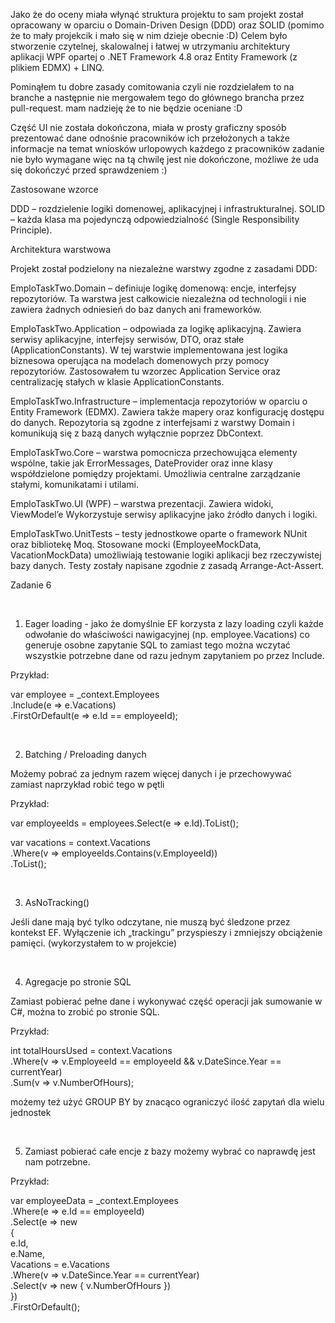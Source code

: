Jako że do oceny miała włynąć struktura projektu to sam projekt został opracowany w oparciu o Domain-Driven Design (DDD) oraz SOLID (pomimo że to mały projekcik i mało się w nim dzieje obecnie :D)
Celem było stworzenie czytelnej, skalowalnej i łatwej w utrzymaniu architektury aplikacji WPF opartej o .NET Framework 4.8 oraz Entity Framework (z plikiem EDMX) + LINQ.

Pominąłem tu dobre zasady comitowania czyli nie rozdzielałem to na branche a następnie nie mergowałem tego do głównego brancha przez pull-request.
mam nadzieję że to nie będzie oceniane :D

Część UI nie została dokończona, miała w prosty graficzny sposób prezentować dane odnośnie pracowników ich przełożonych a także informacje na temat wniosków urlopowych każdego z pracowników
zadanie nie było wymagane więc na tą chwilę jest nie dokończone, możliwe że uda się dokończyć przed sprawdzeniem :)


 Zastosowane wzorce

DDD – rozdzielenie logiki domenowej, aplikacyjnej i infrastrukturalnej.
SOLID – każda klasa ma pojedynczą odpowiedzialność (Single Responsibility Principle).


 Architektura warstwowa

Projekt został podzielony na niezależne warstwy zgodne z zasadami DDD:

EmploTaskTwo.Domain – definiuje logikę domenową: encje, interfejsy repozytoriów.
Ta warstwa jest całkowicie niezależna od technologii i nie zawiera żadnych odniesień do baz danych ani frameworków.

EmploTaskTwo.Application – odpowiada za logikę aplikacyjną.
Zawiera serwisy aplikacyjne, interfejsy serwisów, DTO, oraz stałe (ApplicationConstants).
W tej warstwie implementowana jest logika biznesowa operująca na modelach domenowych przy pomocy repozytoriów.
Zastosowałem tu wzorzec Application Service oraz centralizację stałych w klasie ApplicationConstants.

EmploTaskTwo.Infrastructure – implementacja repozytoriów w oparciu o Entity Framework (EDMX).
Zawiera także mapery oraz konfigurację dostępu do danych.
Repozytoria są zgodne z interfejsami z warstwy Domain i komunikują się z bazą danych wyłącznie poprzez DbContext.

EmploTaskTwo.Core – warstwa pomocnicza przechowująca elementy wspólne, takie jak ErrorMessages, DateProvider oraz inne klasy współdzielone pomiędzy projektami.
Umożliwia centralne zarządzanie stałymi, komunikatami i utilami.

EmploTaskTwo.UI (WPF) – warstwa prezentacji.
Zawiera widoki, ViewModel’e
Wykorzystuje serwisy aplikacyjne jako źródło danych i logiki.

EmploTaskTwo.UnitTests – testy jednostkowe oparte o framework NUnit oraz bibliotekę Moq.
Stosowane mocki (EmployeeMockData, VacationMockData) umożliwiają testowanie logiki aplikacji bez rzeczywistej bazy danych.
Testy zostały napisane zgodnie z zasadą Arrange-Act-Assert.


Zadanie 6

<br />

1) Eager loading - jako że domyślnie EF korzysta z lazy loading czyli każde odwołanie do właściwości nawigacyjnej (np. employee.Vacations) co generuje osobne zapytanie SQL 
to zamiast tego można wczytać wszystkie potrzebne dane od razu jednym zapytaniem po przez Include.

Przykład: 

var employee = _context.Employees <br />
    .Include(e => e.Vacations) <br />
    .FirstOrDefault(e => e.Id == employeeId); 

  <br />

2) Batching / Preloading danych

Możemy pobrać za jednym razem więcej danych i je przechowywać zamiast naprzykład robić tego w pętli

Przykład:

var employeeIds = employees.Select(e => e.Id).ToList();

var vacations = context.Vacations <br />
    .Where(v => employeeIds.Contains(v.EmployeeId)) <br />
    .ToList();

<br />

3) AsNoTracking()

Jeśli dane mają być tylko odczytane, nie muszą być śledzone przez kontekst EF.
Wyłączenie ich „trackingu” przyspieszy i zmniejszy obciążenie pamięci. (wykorzystałem to w projekcie)

<br />

4) Agregacje po stronie SQL 

Zamiast pobierać pełne dane i wykonywać część operacji jak sumowanie w C#, można to zrobić po stronie SQL.

Przykład:

int totalHoursUsed = context.Vacations <br />
    .Where(v => v.EmployeeId == employeeId && v.DateSince.Year == currentYear) <br />
    .Sum(v => v.NumberOfHours);

możemy też użyć GROUP BY by znacąco ograniczyć ilość zapytań dla wielu jednostek

<br />

 5) Zamiast pobierać całe encje z bazy możemy wybrać co naprawdę jest nam potrzebne. 

Przykład:

var employeeData = _context.Employees <br />
    .Where(e => e.Id == employeeId) <br />
    .Select(e => new  <br />
    { <br />
        e.Id, <br />
        e.Name, <br />
        Vacations = e.Vacations <br />
            .Where(v => v.DateSince.Year == currentYear) <br />
            .Select(v => new { v.NumberOfHours }) <br />
    }) <br />
    .FirstOrDefault();

